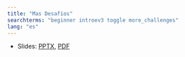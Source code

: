 ```yaml
---
title: "Mas Desafíos"
searchterms: "beginner introev3 toggle more_challenges"
lang: "es"
---
```

<ul>
 <li class="ng-binding">Slides:
 <a href="translations/es/beginner/MoreChallenges.pptx">PPTX</a>,
 <a href="translations/es/beginner/MoreChallenges.pdf">PDF</a>
 </li>
 </ul>
